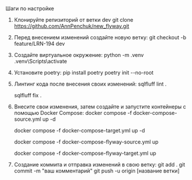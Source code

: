 Шаги по настройке

1. Клонируйте репизиторий от ветки dev
   git clone https://github.com/AnnPenchuk/new_flyway.git

2. Перед внесением изменений создайте новую ветку:
      git checkout -b feature/LRN-194 dev

3. Создайте виртуальное окружение:
	python -m .venv
	.venv\Scripts\activate 

4. Установите poetry:
	pip install poetry
	poetry init --no-root

5. Линтинг кода после внесения своих изменений:
    sqlfluff lint . 

    sqlfluff fix .   

6. Внесите свои изменения, затем создайте и запустите контейнеры с помощью Docker Compose:
    docker compose -f docker-compose-source.yml up -d

    docker compose -f docker-compose-target.yml up -d
    
    docker compose -f docker-compose-flyway-source.yml up
    
    docker compose -f docker-compose-flyway-target.yml up


7. Создание коммита и отправка изменений в свою ветку:
    git add .
    git commit -m "ваш комментарий"
    git push -u origin [название ветки]

    

